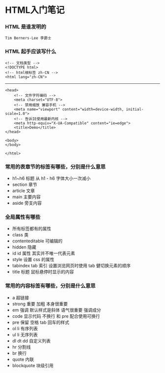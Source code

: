 # HTML入门笔记
### HTML 是谁发明的

    Tim Berners-Lee 李爵士

### HTML 起手应该写什么

    <!-- 文档类型 -->
    <!DOCTYPE html>
    <!-- html根标签 zh-CN -->
    <html lang="zh-CN">
****
    <head>
        <!-- 文件字符编码 -->
        <meta charset="UTF-8">
        <!-- 禁用缩放 兼容手机 -->
        <meta name="viewport" content="width=device-width, initial-scale=1.0">
        <!-- 告诉IE使用最新内核 -->
        <meta http-equiv="X-UA-Compatible" content="ie=edge">
        <title>Demo</title>
    </head>

    <body>
    </body>

    </html>

### 常用的表章节的标签有哪些，分别是什么意思

- h1~h6 标题 从 h1 - h6 字体大小一次减小
- section 章节
- article 文章
- main 主要内容
- aside 旁支内容

### 全局属性有哪些

- 所有标签都有的属性
- class 类
- contenteditable 可编辑的
- hidden 隐藏
- id id 属性 其实并不唯一代表元素
- style 设置 css 的属性
- tabindex tab 索引 设置浏览网页时使用 tab 健切换元素的顺序
- title 标题 鼠标悬停时显示的内容

### 常用的内容标签有哪些，分别是什么意思

- a 超链接
- strong 重要 加粗 本身很重要
- em 强调 默认样式是斜体 语气很重要 强调成分
- code 显示代码 不换行 和 pre 配合使用可换行
- pre 保留 空格 tab 回车的样式
- ol li 有序列表
- ul li 无序列表
- dl dt dd 自定义列表
- hr 分割线
- br 换行
- quote 内联
- blockquote 块级引用
